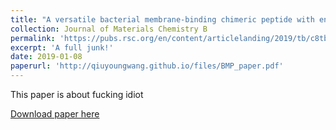 ```yaml
---
title: "A versatile bacterial membrane-binding chimeric peptide with enhanced photodynamic antimicrobial activity"
collection: Journal of Materials Chemistry B
permalink: 'https://pubs.rsc.org/en/content/articlelanding/2019/tb/c8tb03094d#!divAbstract'
excerpt: 'A full junk!'
date: 2019-01-08
paperurl: 'http://qiuyoungwang.github.io/files/BMP_paper.pdf'
---
```

This paper is about fucking idiot

[Download paper here](http://qiuyoungwang.github.io/files/BMP_paper.pdf)


